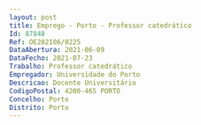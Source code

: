 ```yaml
--- 
layout: post
title: Emprego - Porto - Professor catedrático
Id: 87848
Ref: OE202106/0225
DataAbertura: 2021-06-09
DataFecho: 2021-07-23
Trabalho: Professor catedrático
Empregador: Universidade do Porto
Descricao: Docente Universitário
CodigoPostal: 4200-465 PORTO
Concelho: Porto
Distrito: Porto
--- 
```

